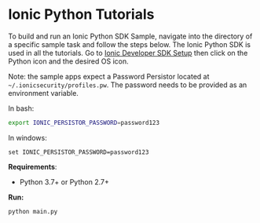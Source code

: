# Ionic Python Tutorials

To build and run an Ionic Python SDK Sample, navigate into the directory of a specific sample task and follow the steps below.
The Ionic Python SDK is used in all the tutorials.  Go to [Ionic Developer SDK Setup](https://dev.ionic.com/getting-started/sdk-setup) then click on the Python icon and the desired OS icon.

Note: the sample apps expect a Password Persistor located at `~/.ionicsecurity/profiles.pw`. The password needs to be provided as an environment variable.

In bash:

```bash
export IONIC_PERSISTOR_PASSWORD=password123
```
In windows:

```Windows
set IONIC_PERSISTOR_PASSWORD=password123
```

**Requirements**:
- Python 3.7+ or Python 2.7+


**Run:**
```
python main.py
```
  
